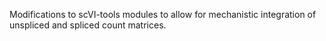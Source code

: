 Modifications to scVI-tools modules to allow for mechanistic integration of unspliced and spliced count matrices. 
